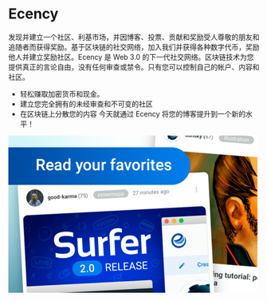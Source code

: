# Ecency

发现并建立一个社区、利基市场，并因博客、投票、贡献和奖励受人尊敬的朋友和追随者而获得奖励。基于区块链的社交网络，加入我们并获得各种数字代币，奖励他人并建立奖励社区。Ecency 是 Web 3.0 的下一代社交网络。区块链技术为您提供真正的言论自由，没有任何审查或禁令。只有您可以控制自己的帐户、内容和社区。
- 轻松赚取加密货币和现金。
- 建立您完全拥有的未经审查和不可变的社区
- 在区块链上分散您的内容
今天就通过 Ecency 将您的博客提升到一个新的水平！

![ecency-dapp-social-hive-image1-500x315_2f560404f11b676199f255089210fa94](ecency-dapp-social-hive-image1-500x315_2f560404f11b676199f255089210fa94.png)
